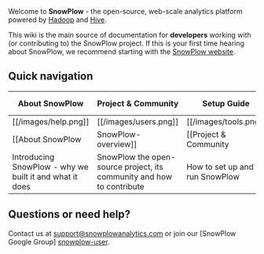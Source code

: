 Welcome to **SnowPlow** - the open-source, web-scale analytics platform powered by [Hadoop](hadoop) and [Hive](hive).

This wiki is the main source of documentation for **developers** working with (or contributing to) the SnowPlow project. If this is your first time hearing about SnowPlow, we recommend starting with the [SnowPlow website][website].

## Quick navigation

| About SnowPlow             | Project & Community              | Setup Guide          | Technical Documentation                  |
|----------------------------|---------------------------------|-------------------------------|---------------------------|
| [[/images/help.png]] | [[/images/users.png]] | [[/images/tools.png]] | [[/images/database.png]] |
| [[About SnowPlow|SnowPlow-overview]] | [[Project & Community|SnowPlow-project-and-community]]       | [[Setup Guide|SnowPlow-setup-guide]] | [[Technical Documentation|SnowPlow-technical-documentation]]|
| Introducing SnowPlow - why we built it and what it does | SnowPlow the open-source project, its community and how to contribute | How to set up and run SnowPlow | Detailed technical documentation on SnowPlow and its sub-systems |

## Questions or need help?

Contact us at support@snowplowanalytics.com or join our [SnowPlow Google Group] [snowplow-user].

[website]: http://snowplowanalytics.com
[hadoop]: http://hadoop.apache.org/
[hive]: http://hive.apache.org/
[snowplow-user]: https://groups.google.com/d/forum/snowplow-user